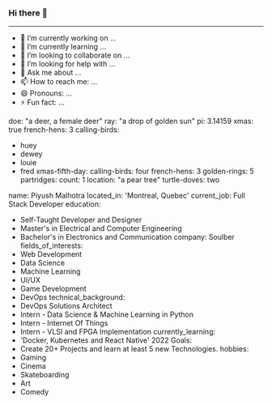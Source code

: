 ### Hi there 👋
---
- 🔭 I’m currently working on ...
- 🌱 I’m currently learning ...
- 👯 I’m looking to collaborate on ...
- 🤔 I’m looking for help with ...
- 💬 Ask me about ...
- 📫 How to reach me: ...
- 😄 Pronouns: ...
- ⚡ Fun fact: ...


 doe: "a deer, a female deer"
 ray: "a drop of golden sun"
 pi: 3.14159
 xmas: true
 french-hens: 3
 calling-birds:
   - huey
   - dewey
   - louie
   - fred
 xmas-fifth-day:
   calling-birds: four
   french-hens: 3
   golden-rings: 5
   partridges:
     count: 1
     location: "a pear tree"
   turtle-doves: two
   
   

name: Piyush Malhotra
located_in: 'Montreal, Quebec'
current_job: Full Stack Developer
education:
  - Self-Taught Developer and Designer
  - Master's in Electrical and Computer Engineering
  - Bachelor's in Electronics and Communication
company: Soulber
fields_of_interests:
  - Web Development
  - Data Science
  - Machine Learning
  - UI/UX
  - Game Development
  - DevOps
technical_background:
  - DevOps Solutions Architect
  - Intern - Data Science & Machine Learning in Python
  - Intern - Internet Of Things
  - Intern - VLSI and FPGA Implementation
currently_learning:
  - 'Docker, Kubernetes and React Native'
2022 Goals:
  - Create 20+ Projects and learn at least 5 new Technologies.
hobbies:
  - Gaming
  - Cinema
  - Skateboarding
  - Art
  - Comedy
